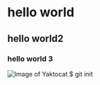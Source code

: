 # hello world
## hello world2
### hello world 3
![Image of Yaktocat](https://octodex.github.com/images/yaktocat.png)
$ git init

